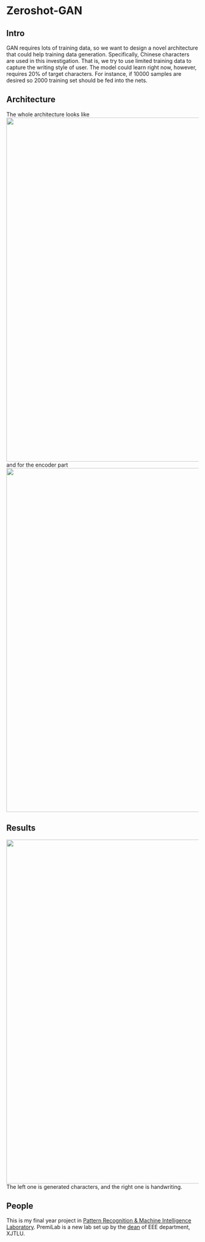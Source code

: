 # Zeroshot-GAN

## Intro

GAN requires lots of training data, so we want to design a novel architecture that could help training data generation. Specifically, Chinese characters are used in this investigation. That is, we try to use limited training data to capture the writing style of user. The model could learn right now, however, requires 20% of target characters. For instance, if 10000 samples are desired so 2000 training set should be fed into the nets.

## Architecture
The whole architecture looks like 
<img src="https://raw.githubusercontent.com/LinkWoong/Zeroshot-GAN/master/images/model.png" width="900px"/> 
and for the encoder part
<img src="https://raw.githubusercontent.com/LinkWoong/Zeroshot-GAN/master/images/generator.png" width="900px"/> 

## Results
<img src="https://raw.githubusercontent.com/LinkWoong/Zeroshot-GAN/master/images/combine006.png" width="900px"/> 
The left one is generated characters, and the right one is handwriting.

## People

This is my final year project in [Pattern Recognition & Machine Intelligence Laboratory](http://www.premilab.com/). PremiLab is a new lab set up by the [dean](https://scholar.google.com.hk/citations?user=3l5B0joAAAAJ&hl=en) of EEE department, XJTLU.
